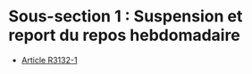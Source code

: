 # Sous-section 1 : Suspension et report du repos hebdomadaire

* [Article R3132-1](./LEGIARTI000018534425.md)
